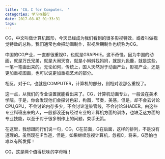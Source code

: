 ```yaml
---
title: 'CG，C for Computer。 '
categories: 学习与践行
date: 2017-08-02 01:33:31
tags:
---
```

CG，中文叫做计算机图形，今天已经成为我们看到的很多影视特效，或者叫做视觉特效的总称。我们通常也会把动画制作，影视后期制作也统称为CG。<!--more-->

中国的CG产业，一直都很重视G，也就是GRAPHIE。这不奇怪。因为中国的动画，就是万氏兄弟，就是大闹天宫，就是小蝌蚪找妈妈，就是九色鹿，就是这些，一笔一笔画出来的。无论如何，传统上，国人天然对于动画产业，影视产业，还是更加重视图画，也可以说更加重视艺术的部分。

相反，对于C，也就是COMPUTER，计算机的部分，则相对没那么重视了。

这一点，从我们的专业设置就能看出来了。CG，计算机动画专业，一般设在美术学院。于是，你会发现他们会探讨色彩，构图，节奏，美感，但是，却不会去讨论CPU,GPU，不会讨论内存多少，不会讨论渲染管线，不会讨论SHADER。由这些专业科班出来的人，一般都没还有经过专业的计算机方面的训练，也缺乏这方面的专业技能，以至于对于很多制作上的问题，束手无策。

在这里，我想跟同行们说一句，CG，C在前面，G在后面，这样的排列，不是没有道理的。虽然现在IP当道，但是，如果继续忽视计算机，忽视C，将来，G恐怕也难以有所发挥！

CG，这是两个值得玩味的字母哦！